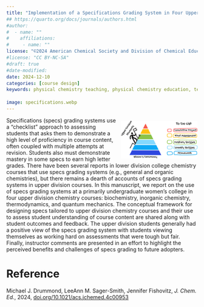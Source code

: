 ```yaml
---
title: "Implementation of a Specifications Grading System in Four Upper Division Chemistry Courses"
## https://quarto.org/docs/journals/authors.html
#author:
#  - name: ""
#    affiliations:
#     - name: ""
license: "©2024 American Chemical Society and Division of Chemical Education, Inc."
#license: "CC BY-NC-SA"
#draft: true
#date-modified:
date: 2024-12-10
categories: [course design]
keywords: physical chemistry teaching, physical chemistry education, teaching resources, specifications grading, course design 

image: specifications.webp
---
```


<img src="specifications.webp" width="40%" align="right" style="padding: 10px 0px 0px 10px;"/>

Specifications (specs) grading systems use a “checklist” approach to assessing students that asks them to demonstrate a high level of proficiency in course content, often coupled with multiple attempts at revision. Students also must demonstrate mastery in some specs to earn high letter grades. There have been several reports in lower division college chemistry courses that use specs grading systems (e.g., general and organic chemistries), but there remains a dearth of accounts of specs grading systems in upper division courses. In this manuscript, we report on the use of specs grading systems at a primarily undergraduate women’s college in four upper division chemistry courses: biochemistry, inorganic chemistry, thermodynamics, and quantum mechanics. The conceptual framework for designing specs tailored to upper division chemistry courses and their use to assess student understanding of course content are shared along with student outcomes and feedback. The upper division students generally had a positive view of the specs grading system with students viewing themselves as working hard on assessments that were tough but fair. Finally, instructor comments are presented in an effort to highlight the perceived benefits and challenges of specs grading to future adopters.


# Reference

Michael J. Drummond, LeeAnn M. Sager-Smith, Jennifer Fishovitz, *J. Chem. Ed.*, 2024, [doi.org/10.1021/acs.jchemed.4c00953](https://doi.org/10.1021/acs.jchemed.4c00953)

